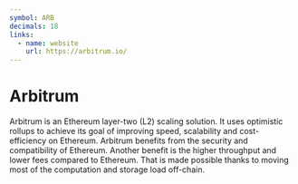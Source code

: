 ```yaml
---
symbol: ARB
decimals: 18
links:
  - name: website
    url: https://arbitrum.io/
---
```


# Arbitrum

Arbitrum is an Ethereum layer-two (L2) scaling solution. It uses optimistic rollups to achieve its goal of improving
speed, scalability and cost-efficiency on Ethereum. Arbitrum benefits from the security and compatibility of Ethereum.
Another benefit is the higher throughput and lower fees compared to Ethereum. That is made possible thanks to moving
most of the computation and storage load off-chain.
